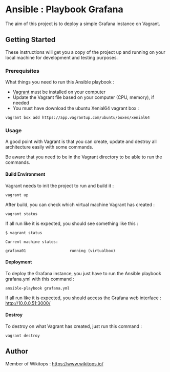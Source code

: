 # Ansible : Playbook Grafana
The aim of this project is to deploy a simple Grafana instance on Vagrant.

## Getting Started

These instructions will get you a copy of the project up and running on your local machine for development and testing purposes.

### Prerequisites

What things you need to run this Ansible playbook :

* [Vagrant](https://www.vagrantup.com/docs/installation/) must be installed on your computer
* Update the Vagrant file based on your computer (CPU, memory), if needed
* You must have download the ubuntu Xenial64 vagrant box :

```
vagrant box add https://app.vagrantup.com/ubuntu/boxes/xenial64
```

### Usage

A good point with Vagrant is that you can create, update and destroy all architecture easily with some commands.

Be aware that you need to be in the Vagrant directory to be able to run the commands.

#### Build Environment

Vagrant needs to init the project to run and build it :

```
vagrant up
```

After build, you can check which virtual machine Vagrant has created :

```
vagrant status
```

If all run like it is expected, you should see something like this :

```
$ vagrant status

Current machine states:

grafana01                   running (virtualbox)
```

#### Deployment

To deploy the Grafana instance, you just have to run the Ansible playbook grafana.yml with this command :

```
ansible-playbook grafana.yml
```

If all run like it is expected, you should access the Grafana web interface : http://10.0.0.51:3000/

#### Destroy

To destroy on what Vagrant has created, just run this command :

```
vagrant destroy
```

## Author

Member of Wikitops : https://www.wikitops.io/
